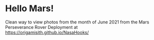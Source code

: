 # Hello Mars!
Clean way to view photos from the month of June 2021 from the Mars Perseverance Rover
Deployment at https://origamisith.github.io/NasaHooks/
